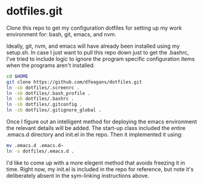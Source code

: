 dotfiles.git
============
Clone this repo to get my configuration dotfiles for setting up my
work environment for: bash, git, emacs, and nvm.

Ideally, git, nvm, and emacs will have already been installed using my
setup.sh. In case I just want to pull this repo down just to get the
.bashrc, I've tried to include logic to ignore the program specific
configuration items when the programs aren't installed.

```sh
cd $HOME
git clone https://github.com/dfeagans/dotfiles.git
ln -sb dotfiles/.screenrc .
ln -sb dotfiles/.bash_profile .
ln -sb dotfiles/.bashrc .
ln -sb dotfiles/.gitconfig .
ln -sb dotfiles/.gitignore_global .
```
Once I figure out an intelligent method for deploying the emacs environment
the relevant details will be added. The start-up class included the entire
.emacs.d directory and init.el in the repo. Then it implemented it using:

```sh
mv .emacs.d .emacs.d~
ln -s dotfiles/.emacs.d .
```

I'd like to come up with a more elegent method that avoids freezing it in
time. Right now, my init.el is included in the repo for reference, but note
it's deliberately absent in the sym-linking instructions above.
